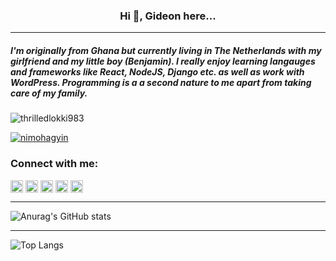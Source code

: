 <h3 align="center">Hi 👋, Gideon here...</h3>
<hr/>
<h5 align="left">I'm originally from Ghana but currently living in The Netherlands with my girlfriend and my little boy (Benjamin). I really enjoy learning langauges and frameworks like React, NodeJS, Django etc. as well as work with WordPress. Programming is a a second nature to me apart from taking care of my family.</h5>

<p align="left"> <img src="https://komarev.com/ghpvc/?username=thrilledlokki983&label=Profile%20views&color=0e75b6&style=flat" alt="thrilledlokki983" /></p>


<p align="left"> <a href="https://twitter.com/nimohagyin" target="blank"><img src="https://img.shields.io/twitter/follow/nimohagyin?logo=twitter&style=for-the-badge" alt="nimohagyin" /></a> </p>

<h3 align="left">Connect with me:</h3>
<p align="left">
<a href="https://codepen.io/ThriledLokki983" target="blank"><img align="center" src="https://raw.githubusercontent.com/rahuldkjain/github-profile-readme-generator/master/src/images/icons/Social/codepen.svg" alt="thrilledlokki983" height="20" width="20" /></a>
<a href="https://twitter.com/nimohagyin" target="blank"><img align="center" src="https://raw.githubusercontent.com/rahuldkjain/github-profile-readme-generator/master/src/images/icons/Social/twitter.svg" alt="nimohagyin" height="20" width="20" /></a>
<a href="https://linkedin.com/in/nimohgideon" target="blank"><img align="center" src="https://raw.githubusercontent.com/rahuldkjain/github-profile-readme-generator/master/src/images/icons/Social/linked-in-alt.svg" alt="nimohgideon" height="20" width="20" /></a>
<a href="https://stackoverflow.com/users/12766818/gideon-nimoh" target="blank"><img align="center" src="https://raw.githubusercontent.com/rahuldkjain/github-profile-readme-generator/master/src/images/icons/Social/stack-overflow.svg" alt="thrilledlokki983" height="20" width="20" /></a>
<a href="https://fb.com/gideon nimoh" target="blank"><img align="center" src="https://raw.githubusercontent.com/rahuldkjain/github-profile-readme-generator/master/src/images/icons/Social/facebook.svg" alt="gideon nimoh" height="20" width="20"/></a>
</p>
<hr/>

![Anurag's GitHub stats](https://github-readme-stats.vercel.app/api?username=ThriledLokki983&show_icons=true&theme=dark&show_icons=true)

<hr/>

![Top Langs](https://github-readme-stats.vercel.app/api/top-langs/?username=ThriledLokki983&layout=compact&langs_count=8)





